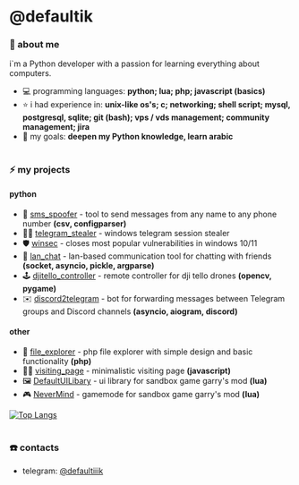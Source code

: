 # @defaultik

### 📖 about me
i`m a Python developer with a passion for learning everything about computers.
* 💻 programming languages: **python; lua; php; javascript (basics)**
* ⭐ i had experience in: **unix-like os's; c; networking; shell script; mysql, postgresql, sqlite; git (bash); vps / vds management; community management; jira**
* 🎯 my goals: **deepen my Python knowledge, learn arabic**

#
### ⚡ my projects
#### python
* 📱 [sms_spoofer](https://github.com/Defaultik/sms_spoofer) - tool to send messages from any name to any phone number **(csv, configparser)**
* 🥷🏻 [telegram_stealer](https://github.com/Defaultik/telegram_stealer) - windows telegram session stealer
* 🛡️ [winsec](https://github.com/Defaultik/winsec) - closes most popular vulnerabilities in windows 10/11
* 💬 [lan_chat](https://github.com/Defaultik/lan_chat) - lan-based communication tool for chatting with friends **(socket, asyncio, pickle, argparse)**
* 🕹️ [djitello_controller](https://github.com/Defaultik/djitello_controller) - remote controller for dji tello drones **(opencv, pygame)**
* ✉️ [discord2telegram](https://github.com/Defaultik/discord2telegram) -  bot for forwarding messages between Telegram groups and Discord channels **(asyncio, aiogram, discord)**
  
#### other  
* 📁 [file_explorer](https://github.com/Defaultik/file_explorer) - php file explorer with simple design and basic functionality **(php)**
* 👋🏻 [visiting_page](https://github.com/Defaultik/defaultik.github.io) - minimalistic visiting page **(javascript)**
* 🖼️ [DefaultUILibary](https://github.com/Defaultik/DefaultUILibary) - ui library for sandbox game garry's mod **(lua)**
* 🎮 [NeverMind](https://github.com/Defaultik/NeverMind) - gamemode for sandbox game garry's mod **(lua)**

[![Top Langs](https://github-readme-stats.vercel.app/api/top-langs/?username=Defaultik&theme=github_dark&hide=lua,html,css&layout=compact)](https://github.com/anuraghazra/github-readme-stats)

#
### ☎️ contacts
* telegram: [@defaultiiik](https://t.me/defaultiiik)

